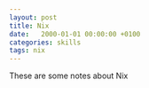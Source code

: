 ```yaml
---
layout: post
title: Nix
date:   2000-01-01 00:00:00 +0100
categories: skills
tags: nix
---
```


These are some notes about Nix
